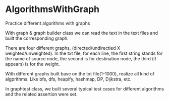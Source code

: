 # AlgorithmsWithGraph
Practice different algorithms with graphs


With graph & graph builder class we can read the text in the text files and built the corresponding graph.

There are four different graphs, (directed/undirectied X weighted/unweighted).
In the txt file, for each line, the first string stands for the name of source node, 
the second is for destination node, the third (if appears) is for the weight.

With different graphs built base on the txt file(1-1000), realize all kind of algprithms.
Like bfs, dfs, heapify, hashmap, DP, Dijkstra, etc.

In graphtest class, we built several typical test cases for different algorithms and the related assertion were set.
